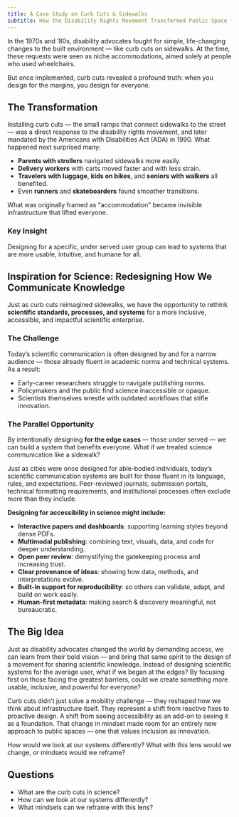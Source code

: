 ```yaml
---
title: A Case Study on Curb Cuts & Sidewalks
subtitle: How the Disability Rights Movement Transformed Public Space for Everyone
---
```


In the 1970s and ’80s, disability advocates fought for simple, life-changing changes to the built environment — like curb cuts on sidewalks. At the time, these requests were seen as niche accommodations, aimed solely at people who used wheelchairs.

But once implemented, curb cuts revealed a profound truth: when you design for the margins, you design for everyone.

## The Transformation

Installing curb cuts — the small ramps that connect sidewalks to the street — was a direct response to the disability rights movement, and later mandated by the Americans with Disabilities Act (ADA) in 1990. What happened next surprised many:

- **Parents with strollers** navigated sidewalks more easily.
- **Delivery workers** with carts moved faster and with less strain.
- **Travelers with luggage**, **kids on bikes**, and **seniors with walkers** all benefited.
- Even **runners** and **skateboarders** found smoother transitions.

What was originally framed as "accommodation" became invisible infrastructure that lifted everyone.

### Key Insight

Designing for a specific, under served user group can lead to systems that are more usable, intuitive, and humane for all.

## Inspiration for Science: Redesigning How We Communicate Knowledge

Just as curb cuts reimagined sidewalks, we have the opportunity to rethink **scientific standards, processes, and systems** for a more inclusive, accessible, and impactful scientific enterprise.

### The Challenge

Today’s scientific communication is often designed by and for a narrow audience — those already fluent in academic norms and technical systems. As a result:

- Early-career researchers struggle to navigate publishing norms.
- Policymakers and the public find science inaccessible or opaque.
- Scientists themselves wrestle with outdated workflows that stifle innovation.

### The Parallel Opportunity

By intentionally designing **for the edge cases** — those under served — we can build a system that benefits everyone. What if we treated science communication like a sidewalk?

Just as cities were once designed for able-bodied individuals, today’s scientific communication systems are built for those fluent in its language, rules, and expectations. Peer-reviewed journals, submission portals, technical formatting requirements, and institutional processes often exclude more than they include.

**Designing for accessibility in science might include:**

- **Interactive papers and dashboards**: supporting learning styles beyond dense PDFs.
- **Multimodal publishing**: combining text, visuals, data, and code for deeper understanding.
- **Open peer review**: demystifying the gatekeeping process and increasing trust.
- **Clear provenance of ideas**: showing how data, methods, and interpretations evolve.
- **Built-in support for reproducibility**: so others can validate, adapt, and build on work easily.
- **Human-first metadata**: making search & discovery meaningful, not bureaucratic.

## The Big Idea

Just as disability advocates changed the world by demanding access, we can learn from their bold vision — and bring that same spirit to the design of a movement for sharing scientific knowledge. Instead of designing scientific systems for the average user, what if we began at the edges? By focusing first on those facing the greatest barriers, could we create something more usable, inclusive, and powerful for everyone?

Curb cuts didn’t just solve a mobility challenge — they reshaped how we think about infrastructure itself. They represent a shift from reactive fixes to proactive design. A shift from seeing accessibility as an add-on to seeing it as a foundation. That change in mindset made room for an entirely new approach to public spaces — one that values inclusion as innovation.

How would we look at our systems differently? What with this lens would we change, or mindsets would we reframe?

## Questions

- What are the curb cuts in science?
- How can we look at our systems differently?
- What mindsets can we reframe with this lens?
